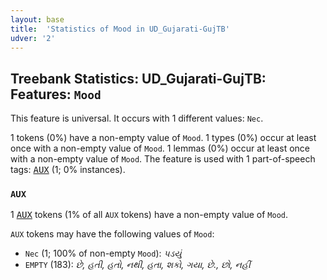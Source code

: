 ```yaml
---
layout: base
title:  'Statistics of Mood in UD_Gujarati-GujTB'
udver: '2'
---
```


## Treebank Statistics: UD_Gujarati-GujTB: Features: `Mood`

This feature is universal.
It occurs with 1 different values: `Nec`.

1 tokens (0%) have a non-empty value of `Mood`.
1 types (0%) occur at least once with a non-empty value of `Mood`.
1 lemmas (0%) occur at least once with a non-empty value of `Mood`.
The feature is used with 1 part-of-speech tags: <tt><a href="gu_gujtb-pos-AUX.html">AUX</a></tt> (1; 0% instances).

### `AUX`

1 <tt><a href="gu_gujtb-pos-AUX.html">AUX</a></tt> tokens (1% of all `AUX` tokens) have a non-empty value of `Mood`.

`AUX` tokens may have the following values of `Mood`:

* `Nec` (1; 100% of non-empty `Mood`): <em>પડયું</em>
* `EMPTY` (183): <em>છે, હતી, હતો, નથી, હતા, શકો, ગયા, છે., છો, નહીં</em>

